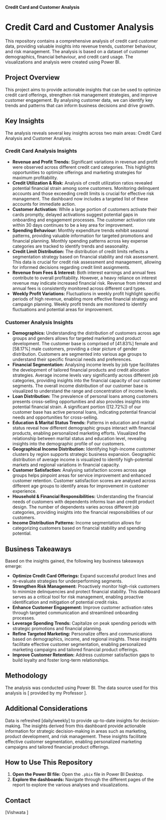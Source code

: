  **Credit Card and Customer Analysis**


# Credit Card and Customer Analysis

This repository contains a comprehensive analysis of credit card customer data, providing valuable insights into revenue trends, customer behaviour, and risk management. The analysis is based on a dataset of customer demographics, financial behaviour, and credit card usage. The visualizations and analysis were created using Power BI.

## Project Overview

This project aims to provide actionable insights that can be used to optimize credit card offerings, strengthen risk management strategies, and improve customer engagement. By analysing customer data, we can identify key trends and patterns that can inform business decisions and drive growth.

## Key Insights

The analysis reveals several key insights across two main areas: Credit Card Analysis and Customer Analysis.

### Credit Card Analysis Insights

* **Revenue and Profit Trends:** Significant variations in revenue and profit were observed across different credit card categories. This highlights opportunities to optimize offerings and marketing strategies for maximum profitability.
* **Credit Utilization & Risk:** Analysis of credit utilization ratios revealed potential financial strain among some customers. Monitoring delinquent accounts and those exceeding credit limits is crucial for effective risk management. The dashboard now includes a targeted list of these accounts for immediate action.
* **Customer Activation:** While a large portion of customers activate their cards promptly, delayed activations suggest potential gaps in onboarding and engagement processes. The customer activation rate within 30 days continues to be a key area for improvement.
* **Spending Behaviour:** Monthly expenditure trends exhibit seasonal patterns, providing valuable information for targeted promotions and financial planning. Monthly spending patterns across key expense categories are tracked to identify trends and seasonality.
* **Credit Limit Distribution:** The distribution of credit limits reflects a segmentation strategy based on financial stability and risk assessment. This data is crucial for credit risk assessment and management, allowing for informed decisions regarding credit limit assignments.
* **Revenue from Fees & Interest:** Both interest earnings and annual fees contribute to overall profitability. However, a heavy reliance on interest revenue may indicate increased financial risk. Revenue from interest and annual fees is consistently monitored across different card types.
* **Weekly Profit Variations:** Fluctuations in weekly profit highlight specific periods of high revenue, enabling more effective financial strategy and campaign planning. Weekly profit trends are monitored to identify fluctuations and potential areas for improvement.

### Customer Analysis Insights

* **Demographics:** Understanding the distribution of customers across age groups and genders allows for targeted marketing and product development. The customer base is comprised of [41.83%] female and [58.17%] male customers, providing a clear picture of gender distribution. Customers are segmented into various age groups to understand their specific financial needs and preferences.
* **Financial Segmentation:** Analysing income levels by job type facilitates the development of tailored financial products and credit allocation strategies. Average income levels vary significantly across different job categories, providing insights into the financial capacity of our customer segments. The overall income distribution of our customer base is visualized to understand the range and concentration of income levels.
* **Loan Distribution:** The prevalence of personal loans among customers presents cross-selling opportunities and also provides insights into potential financial strain. A significant portion ([12.72%]) of our customer base has active personal loans, indicating potential financial needs and opportunities for cross-selling.
* **Education & Marital Status Trends:** Patterns in education and marital status reveal how different demographic groups interact with financial products, enabling personalized marketing efforts. Visualized the relationship between marital status and education level, revealing insights into the demographic profile of our customers.
* **Geographical Income Distribution:** Identifying high-income customer clusters by region supports strategic business expansion. Geographic distribution of average income is visualized to identify high-potential markets and regional variations in financial capacity.
* **Customer Satisfaction:** Analysing satisfaction scores across age groups helps pinpoint areas for service improvement and enhanced customer retention. Customer satisfaction scores are analysed across different age groups to identify areas for improvement in customer experience.
* **Household & Financial Responsibilities:** Understanding the financial needs of customers with dependents informs loan and credit product design. The number of dependents varies across different job categories, providing insights into the financial responsibilities of our customers.
* **Income Distribution Patterns:** Income segmentation allows for categorizing customers based on financial stability and spending potential.

## Business Takeaways

Based on the insights gained, the following key business takeaways emerge:

* **Optimize Credit Card Offerings:** Expand successful product lines and re-evaluate strategies for underperforming segments.
* **Strengthen Risk Management:** Proactively monitor high-risk customers to minimize delinquencies and protect financial stability. This dashboard serves as a critical tool for risk management, enabling proactive identification and mitigation of potential credit risks.
* **Enhance Customer Engagement:** Improve customer activation rates through targeted communication and streamlined onboarding processes.
* **Leverage Spending Trends:** Capitalize on peak spending periods with strategic promotions and financial planning.
* **Refine Targeted Marketing:** Personalize offers and communications based on demographics, income, and regional insights. These insights facilitate effective customer segmentation, enabling personalized marketing campaigns and tailored financial product offerings.
* **Improve Customer Retention:** Address customer satisfaction gaps to build loyalty and foster long-term relationships.

## Methodology

The analysis was conducted using Power BI. The data source used for this analysis is [ provided by my  Professor ].

## Additional Considerations

Data is refreshed [daily/weekly] to provide up-to-date insights for decision-making. The insights derived from this dashboard provide actionable information for strategic decision-making in areas such as marketing, product development, and risk management.  These insights facilitate effective customer segmentation, enabling personalized marketing campaigns and tailored financial product offerings.

## How to Use This Repository

1. **Open the Power BI file:** Open the `.pbix` file in Power BI Desktop.
2. **Explore the dashboards:** Navigate through the different pages of the report to explore the various analyses and visualizations.


## Contact

[Vishwata ]

